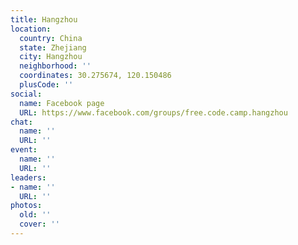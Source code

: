 ```yaml
---
title: Hangzhou
location:
  country: China
  state: Zhejiang
  city: Hangzhou
  neighborhood: ''
  coordinates: 30.275674, 120.150486
  plusCode: ''
social:
  name: Facebook page
  URL: https://www.facebook.com/groups/free.code.camp.hangzhou
chat:
  name: ''
  URL: ''
event:
  name: ''
  URL: ''
leaders:
- name: ''
  URL: ''
photos:
  old: ''
  cover: ''
---
```

